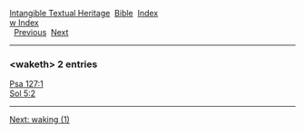 [Intangible Textual Heritage](../../index)  [Bible](../index) 
[Index](index)   
[w Index](_w_)  
  [Previous](c12198)  [Next](c12200) 

------------------------------------------------------------------------

### &lt;waketh&gt; 2 entries

[Psa 127:1](../kjv/psa127.htm#001)  
[Sol 5:2](../kjv/sol005.htm#002)  

------------------------------------------------------------------------

[Next: waking (1)](c12200)
